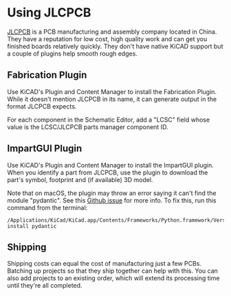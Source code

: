 # Using JLCPCB

[JLCPCB](https://jlcpcb.com) is a PCB manufacturing and assembly company located in China. They have a reputation for low cost, high quality work and can get you finished boards relatively quickly. They don't have native KiCAD support but a couple of plugins help smooth rough edges.

## Fabrication Plugin

Use KiCAD's Plugin and Content Manager to install the Fabrication Plugin. While it doesn't mention JLCPCB in its name, it can generate output in the format JLCPCB expects.

For each component in the Schematic Editor, add a "LCSC" field whose value is the LCSC/JLCPCB parts manager component ID.

## ImpartGUI Plugin

Use KiCAD's Plugin and Content Manager to install the ImpartGUI plugin. When you identify a part from JLCPCB, use the plugin to download the part's symbol, footprint and (if available) 3D model.

Note that on macOS, the plugin may throw an error saying it can't find the module "pydantic". See this [Github issue](https://github.com/Steffen-W/Import-LIB-KiCad-Plugin/issues/23) for more info. To fix this, run this command from the terminal:
```
/Applications/KiCad/KiCad.app/Contents/Frameworks/Python.framework/Versions/Current/bin/pip3.9 install pydantic
```

## Shipping

Shipping costs can equal the cost of manufacturing just a few PCBs. Batching up projects so that they ship together can help with this. You can also add projects to an existing order, which will extend its processing time until they're all completed.

